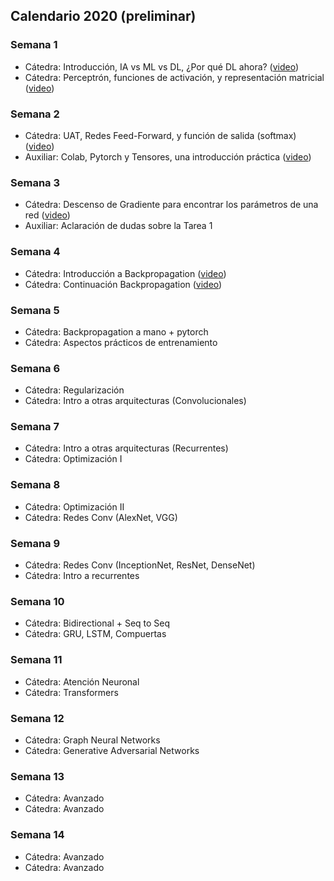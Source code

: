 ## Calendario 2020 (preliminar)

### Semana 1

* Cátedra: Introducción, IA vs ML vs DL, ¿Por qué DL ahora? ([video](https://www.youtube.com/watch?v=BASByOlqqkc&list=PLBjZ-ginWc1e0_Dp4heHglsjJmacV_F20&index=1))
* Cátedra: Perceptrón, funciones de activación, y representación matricial ([video](https://www.youtube.com/watch?v=mDCxK2Pu0mA&list=PLBjZ-ginWc1e0_Dp4heHglsjJmacV_F20&index=2))

### Semana 2

* Cátedra: UAT, Redes Feed-Forward, y función de salida (softmax) ([video](https://www.youtube.com/watch?v=eV-N1ozcZrk&list=PLBjZ-ginWc1e0_Dp4heHglsjJmacV_F20&index=3))
* Auxiliar: Colab, Pytorch y Tensores, una introducción práctica ([video](https://www.youtube.com/watch?v=gjTV_7X2O9Y&feature=youtu.be))

### Semana 3

* Cátedra: Descenso de Gradiente para encontrar los parámetros de una red ([video](https://www.youtube.com/watch?v=G4dnRSSC6Kw))
* Auxiliar: Aclaración de dudas sobre la Tarea 1

### Semana 4

* Cátedra: Introducción a Backpropagation ([video](https://www.youtube.com/watch?v=1EUAoM1EhM0))
* Cátedra: Continuación Backpropagation ([video](https://www.youtube.com/watch?v=Gp2rY7LvTyQ))

### Semana 5

* Cátedra: Backpropagation a mano + pytorch
* Cátedra: Aspectos prácticos de entrenamiento

### Semana 6

* Cátedra: Regularización
* Cátedra: Intro a otras arquitecturas (Convolucionales)

### Semana 7

* Cátedra: Intro a otras arquitecturas (Recurrentes)
* Cátedra: Optimización I

### Semana 8

* Cátedra: Optimización II
* Cátedra: Redes Conv (AlexNet, VGG)

### Semana 9

* Cátedra: Redes Conv (InceptionNet, ResNet, DenseNet)
* Cátedra: Intro a recurrentes

### Semana 10

* Cátedra: Bidirectional + Seq to Seq
* Cátedra: GRU, LSTM, Compuertas

### Semana 11

* Cátedra: Atención Neuronal
* Cátedra: Transformers

### Semana 12

* Cátedra: Graph Neural Networks 
* Cátedra: Generative Adversarial Networks

### Semana 13

* Cátedra: Avanzado
* Cátedra: Avanzado

### Semana 14

* Cátedra: Avanzado
* Cátedra: Avanzado
